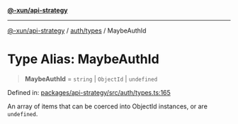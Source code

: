 [**@-xun/api-strategy**](../../../README.md)

***

[@-xun/api-strategy](../../../README.md) / [auth/types](../README.md) / MaybeAuthId

# Type Alias: MaybeAuthId

> **MaybeAuthId** = `string` \| `ObjectId` \| `undefined`

Defined in: [packages/api-strategy/src/auth/types.ts:165](https://github.com/Xunnamius/api-utils/blob/ee7740d17f3fcf19933c048d9a79c5c0520267a8/packages/api-strategy/src/auth/types.ts#L165)

An array of items that can be coerced into ObjectId instances, or are
`undefined`.
